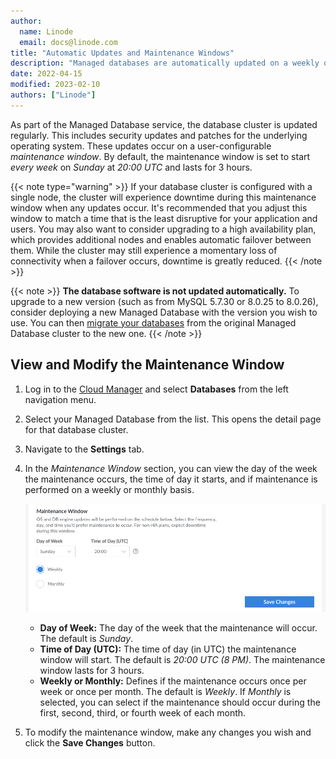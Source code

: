 ```yaml
---
author:
  name: Linode
  email: docs@linode.com
title: "Automatic Updates and Maintenance Windows"
description: "Managed databases are automatically updated on a weekly or monthly basis. Learn how to manage these maintenance windows in the Cloud Manager"
date: 2022-04-15
modified: 2023-02-10
authors: ["Linode"]
---
```


As part of the Managed Database service, the database cluster is updated regularly. This includes security updates and patches for the underlying operating system. These updates occur on a user-configurable *maintenance window*. By default, the maintenance window is set to start *every week* on *Sunday* at *20:00 UTC* and lasts for 3 hours.

{{< note type="warning" >}}
If your database cluster is configured with a single node, the cluster will experience downtime during this maintenance window when any updates occur. It's recommended that you adjust this window to match a time that is the least disruptive for your application and users. You may also want to consider upgrading to a high availability plan, which provides additional nodes and enables automatic failover between them. While the cluster may still experience a momentary loss of connectivity when a failover occurs, downtime is greatly reduced.
{{< /note >}}

{{< note >}}
**The database software is not updated automatically.** To upgrade to a new version (such as from MySQL 5.7.30 or 8.0.25 to 8.0.26), consider deploying a new Managed Database with the version you wish to use. You can then [migrate your databases](/docs/products/databases/managed-databases/guides/migrate-mysql/) from the original Managed Database cluster to the new one.
{{< /note >}}

## View and Modify the Maintenance Window

1. Log in to the [Cloud Manager](https://cloud.linode.com/) and select **Databases** from the left navigation menu.

1. Select your Managed Database from the list. This opens the detail page for that database cluster.

1. Navigate to the **Settings** tab.

1. In the *Maintenance Window* section, you can view the day of the week the maintenance occurs, the time of day it starts, and if maintenance is performed on a weekly or monthly basis.

    ![Screenshot of the Maintenance Window in the Cloud Manager](maintenance-window.png)

    - **Day of Week:** The day of the week that the maintenance will occur. The default is *Sunday*.
    - **Time of Day (UTC):** The time of day (in UTC) the maintenance window will start. The default is *20:00 UTC (8 PM)*. The maintenance window lasts for 3 hours.
    - **Weekly or Monthly:** Defines if the maintenance occurs once per week or once per month. The default is *Weekly*. If *Monthly* is selected, you can select if the maintenance should occur during the first, second, third, or fourth week of each month.

1. To modify the maintenance window, make any changes you wish and click the **Save Changes** button.